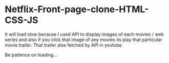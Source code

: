 # Netflix-Front-page-clone-HTML-CSS-JS

It will load slow because I used API to display images of each movies / web series and also if you click that image of any movies its play that particular movie trailer. That trailer alse fetched by API in youtube.

Be patience on loading...
